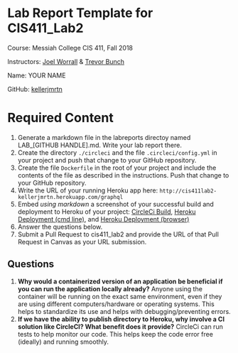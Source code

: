# Lab Report Template for CIS411_Lab2
Course: Messiah College CIS 411, Fall 2018

Instructors: [Joel Worrall](https://github.com/tangollama) & [Trevor Bunch](https://github.com/trevordbunch)

Name: YOUR NAME

GitHub: [kellerjmrtn](https://github.com/kellerjmrtn)

# Required Content

1. Generate a markdown file in the labreports directoy named LAB_[GITHUB HANDLE].md. Write your lab report there.
2. Create the directory ```./circleci``` and the file ```.circleci/config.yml``` in your project and push that change to your GitHub repository.
3. Create the file ```Dockerfile``` in the root of your project and include the contents of the file as described in the instructions. Push that change to your GitHub repository.
4. Write the URL of your running Heroku app here: ```http://cis411lab2-kellerjmrtn.herokuapp.com/graphql```
5. Embed _using markdown_ a screenshot of your successful build and deployment to Heroku of your project: [CircleCi Build](../images/build.png), [Heroku Deployment (cmd line)](../images/deploy.png), and [Heroku Deployment (browser)](../images/deploy-browser.png)
6. Answer the questions below.
7. Submit a Pull Request to cis411_lab2 and provide the URL of that Pull Request in Canvas as your URL submission.

## Questions
1. **Why would a containerized version of an application be beneficial if you can run the application locally already?**
    Anyone using the container will be running on the exact same environment, even if they are using different computers/hardware or operating systems. This helps to standardize its use and helps with debugging/preventing errors. 
2. **If we have the ability to publish directory to Heroku, why involve a CI solution like CircleCI? What benefit does it provide?**
    CircleCi can run tests to help monitor our code. This helps keep the code error free (ideally) and running smoothly.
